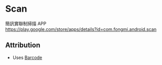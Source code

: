 # Scan

簡訊實聯制掃描 APP  
https://play.google.com/store/apps/details?id=com.fongmi.android.scan

Attribution
-----------
* Uses [Barcode](https://github.com/kroegerama/barcode-kaiteki)
